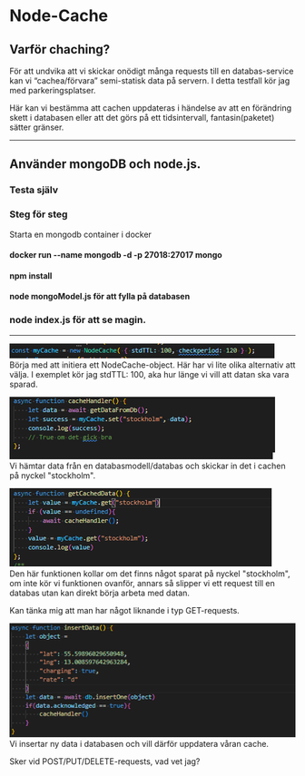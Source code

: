 # Node-Cache

## Varför chaching?
För att undvika att vi skickar onödigt många requests till en databas-service kan vi “cachea/förvara” semi-statisk data på servern. I detta testfall kör jag med parkeringsplatser.

Här kan vi bestämma att cachen uppdateras i händelse av att en förändring skett i databasen eller att det görs på ett tidsintervall, fantasin(paketet) sätter gränser.




---
## Använder mongoDB och node.js.

### Testa själv

### Steg för steg

Starta en mongodb container i docker
#### docker run --name mongodb -d -p 27018:27017 mongo
#### npm install
#### node mongoModel.js för att fylla på databasen
### node index.js för att se magin.

---
![Alt text](assets/initieraCacheObject.png?raw=true "Title")\
Börja med att initiera ett NodeCache-object.
Här har vi lite olika alternativ att välja.
I exemplet kör jag stdTTL: 100, aka hur länge vi vill att datan ska vara sparad.


![Alt text](assets/cacheHandler.png?raw=true "Title")\
Vi hämtar data från en databasmodell/databas och skickar in det i cachen på nyckel "stockholm".

![Alt text](assets/getCachedData.png?raw=true "Title")\
Den här funktionen kollar om det finns något sparat på nyckel "stockholm",
om inte kör vi funktionen ovanför, annars så slipper vi ett request till en databas utan
kan direkt börja arbeta med datan.

Kan tänka mig att man har något liknande i typ GET-requests.


![Alt text](assets/insertData.png?raw=true "Title")\
Vi insertar ny data i databasen och vill därför uppdatera våran cache.

Sker vid POST/PUT/DELETE-requests, vad vet jag?


[^1]: Referense: https://www.npmjs.com/package/node-cache
